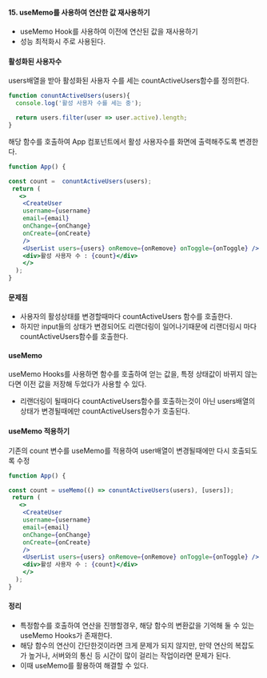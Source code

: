 
#### 15. useMemo를 사용하여 연산한 값 재사용하기
- useMemo Hook를 사용하여 이전에 연산된 값을 재사용하기
- 성능 최적화시 주로 사용된다.

#### 활성화된 사용자수
users배열을 받아 활성화된 사용자 수를 세는 countActiveUsers함수를 정의한다.

```javascript
function conuntActiveUsers(users){
  console.log('활성 사용자 수를 세는 중');

  return users.filter(user => user.active).length;
}
```

해당 함수를 호출하여 App 컴포넌트에서 활성 사용자수를 화면에 출력해주도록 변경한다.
```jsx
function App() {

const count =  conuntActiveUsers(users);
 return (
   <>
    <CreateUser 
    username={username} 
    email={email} 
    onChange={onChange}
    onCreate={onCreate}
    />
    <UserList users={users} onRemove={onRemove} onToggle={onToggle} />
    <div>활성 사용자 수 : {count}</div>
    </>
  );
}
```
#### 문제점
- 사용자의 활성상태를 변경할때마다 countActiveUsers 함수를 호출한다.
- 하지만 input들의 상태가 변경되어도 리랜더링이 일어나기때문에 리랜더링시 마다 countActiveUsers함수를 호출한다.

#### useMemo
useMemo Hooks를 사용하면 함수를 호출하여 얻는 값을, 특정 상태값이 바뀌지 않는다면 이전 값을 저장해 두었다가 사용할 수 있다.
- 리랜더링이 될때마다 countActiveUsers함수를 호출하는것이 아닌 users배열의 상태가 변경될때에만 countActiveUsers함수가 호출된다.

#### useMemo 적용하기
기존의 count 변수를 useMemo를 적용하여 user배열이 변경될때에만 다시 호출되도록 수정

```jsx
function App() {

const count = useMemo(() => conuntActiveUsers(users), [users]);
 return (
   <>
    <CreateUser 
    username={username} 
    email={email} 
    onChange={onChange}
    onCreate={onCreate}
    />
    <UserList users={users} onRemove={onRemove} onToggle={onToggle} />
    <div>활성 사용자 수 : {count}</div>
    </>
  );
}
```

#### 정리
- 특정함수를 호출하여 연산을 진행할경우, 해당 함수의 변환값을 기억해 둘 수 있는 useMemo Hooks가 존재한다.
- 해당 함수의 연산이 간단한것이라면 크게 문제가 되지 않지만, 만약 연산의 복잡도가 높거나, 서버와의 통신 등 시간이 많이 걸리는 작업이라면 문제가 된다.
- 이때 useMemo를 활용하여 해결할 수 있다.
